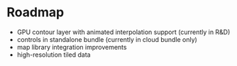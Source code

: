 # Roadmap

* GPU contour layer with animated interpolation support (currently in R\&D)
* controls in standalone bundle (currently in cloud bundle only)
* map library integration improvements
* high-resolution tiled data
